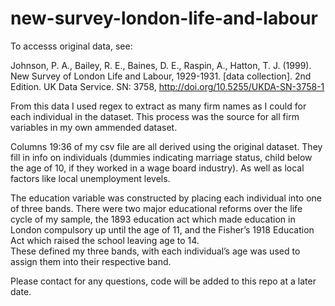 # new-survey-london-life-and-labour

To accesss original data, see:

Johnson, P. A., Bailey, R. E., Baines, D. E., Raspin, A., Hatton, T. J. (1999). New Survey of London Life and Labour, 1929-1931. [data collection]. 2nd Edition. 
UK Data Service. SN: 3758, http://doi.org/10.5255/UKDA-SN-3758-1

From this data I used regex to extract as many firm names as I could for each individual in the dataset. 
This process was the source for all firm variables in my own ammended dataset.

Columns 19:36 of my csv file are all derived using the original dataset. They fill in info on individuals (dummies indicating marriage status, child below the age of 10, if they worked in a wage board industry).
As well as local factors like local unemployment levels. 

The education variable was constructed by placing each individual into one of three bands. 
There were two major educational reforms over the life cycle of my sample, the 1893 education act which made education in London compulsory up until the age of 11, and the Fisher’s 1918 Education Act which raised the school leaving age to 14.  
These defined my three bands, with each individual’s age was used to assign them into their respective band. 

Please contact for any questions, code will be added to this repo at a later date.

